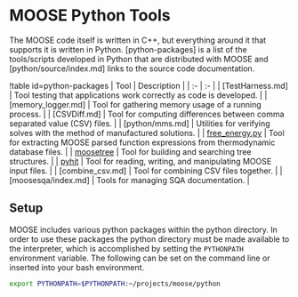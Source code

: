 # MOOSE Python Tools

The MOOSE code itself is written in C++, but everything around it that supports it is written in
Python.  [python-packages] is a list of the tools/scripts developed in Python that are distributed
with MOOSE and [python/source/index.md] links to the source code documentation.

!table id=python-packages
| Tool | Description |
| :- | :- |
| [TestHarness.md] | Tool testing that applications work correctly as code is developed. |
| [memory_logger.md] | Tool for gathering memory usage of a running process. |
| [CSVDiff.md] | Tool for computing differences between comma separated value (CSV) files. |
| [python/mms.md] | Utilities for verifying solves with the method of manufactured solutions. |
| [free_energy.py](/CALPHAD_free_energies.md) | Tool for extracting MOOSE parsed function expressions from thermodynamic database files. |
| [moosetree](moosetree/index.md) | Tool for building and searching tree structures. |
| [pyhit](pyhit/index.md) | Tool for reading, writing, and manipulating MOOSE input files. |
| [combine_csv.md] | Tool for combining CSV files together. |
| [moosesqa/index.md] | Tools for managing SQA documentation. |

## Setup

MOOSE includes various python packages within the python directory. In order
to use these packages the python directory must be made available to the interpreter,
which is accomplished by setting the `PYTHONPATH` environment variable. The following can be set on
the command line or inserted into your bash environment.

```bash
export PYTHONPATH=$PYTHONPATH:~/projects/moose/python
```
